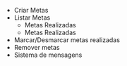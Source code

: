 - Criar Metas
- Listar Metas
    - Metas Realizadas
    - Metas Realizadas
- Marcar/Desmarcar metas realizadas
- Remover metas
- Sistema de mensagens